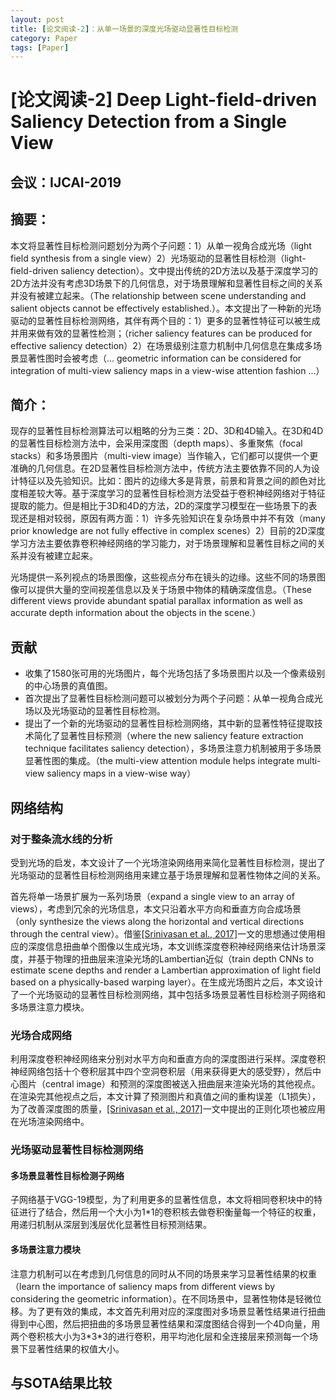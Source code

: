 ```yaml
---
layout: post
title: [论文阅读-2]：从单一场景的深度光场驱动显著性目标检测
category: Paper
tags: [Paper]
---
```


# [论文阅读-2] Deep Light-field-driven Saliency Detection from a Single View

## 会议：IJCAI-2019

## 摘要：

本文将显著性目标检测问题划分为两个子问题：1）从单一视角合成光场（light field synthesis from a single view）2）光场驱动的显著性目标检测（light-field-driven saliency detection）。文中提出传统的2D方法以及基于深度学习的2D方法并没有考虑3D场景下的几何信息，对于场景理解和显著性目标之间的关系并没有被建立起来。（The relationship between scene understanding and salient objects cannot be effectively established.）。本文提出了一种新的光场驱动的显著性目标检测网络，其伴有两个目的：1）更多的显著性特征可以被生成并用来做有效的显著性检测；（richer saliency features can be produced for effective saliency detection）2）在场景级别注意力机制中几何信息在集成多场景显著性图时会被考虑（... geometric information can be considered for integration of multi-view saliency maps in a view-wise attention fashion ...）

## 简介：

现存的显著性目标检测算法可以粗略的分为三类：2D、3D和4D输入。在3D和4D的显著性目标检测方法中，会采用深度图（depth maps）、多重聚焦（focal stacks）和多场景图片（multi-view image）当作输入，它们都可以提供一个更准确的几何信息。在2D显著性目标检测方法中，传统方法主要依靠不同的人为设计特征以及先验知识。比如：图片的边缘大多是背景，前景和背景之间的颜色对比度相差较大等。基于深度学习的显著性目标检测方法受益于卷积神经网络对于特征提取的能力。但是相比于3D和4D的方法，2D的深度学习模型在一些场景下的表现还是相对较弱，原因有两方面：1）许多先验知识在复杂场景中并不有效（many prior knowledge are not fully effective in complex scenes）2）目前的2D深度学习方法主要依靠卷积神经网络的学习能力，对于场景理解和显著性目标之间的关系并没有被建立起来。

光场提供一系列视点的场景图像，这些视点分布在镜头的边缘。这些不同的场景图像可以提供大量的空间视差信息以及关于场景中物体的精确深度信息。（These different views provide abundant spatial parallax information as well as  accurate depth information about the objects in the scene.）

## 贡献

- 收集了1580张可用的光场图片，每个光场包括了多场景图片以及一个像素级别的中心场景的真值图。
- 首次提出了显著性目标检测问题可以被划分为两个子问题：从单一视角合成光场以及光场驱动的显著性目标检测。
- 提出了一个新的光场驱动的显著性目标检测网络，其中新的显著性特征提取技术简化了显著性目标预测（where the new saliency feature extraction technique facilitates saliency detection），多场景注意力机制被用于多场景显著性图的集成。（the multi-view attention module helps integrate multi-view saliency maps in a view-wise way）

## 网络结构

### 对于整条流水线的分析

受到光场的启发，本文设计了一个光场渲染网络用来简化显著性目标检测，提出了光场驱动的显著性目标检测网络用来建立基于场景理解和显著性物体之间的关系。

首先将单一场景扩展为一系列场景（expand a single view to an array of views），考虑到冗余的光场信息，本文只沿着水平方向和垂直方向合成场景（only synthesize the views along the horizontal and vertical directions through the central view）。借鉴[[Srinivasan et al., 2017]](https://arxiv.org/pdf/1708.03292.pdf)一文的思想通过使用相应的深度信息扭曲单个图像以生成光场，本文训练深度卷积神经网络来估计场景深度，并基于物理的扭曲层来渲染光场的Lambertian近似（train depth CNNs to estimate scene depths and render a Lambertian approximation of light field based on a physically-based warping layer）。在生成光场图片之后，本文设计了一个光场驱动的显著性目标检测网络，其中包括多场景显著性目标检测子网络和多场景注意力模块。

### 光场合成网络

利用深度卷积神经网络来分别对水平方向和垂直方向的深度图进行采样。深度卷积神经网络包括十个卷积层其中四个空洞卷积层（用来获得更大的感受野），然后中心图片（central image）和预测的深度图被送入扭曲层来渲染光场的其他视点。在渲染完其他视点之后，本文计算了预测图片和真值之间的重构误差（L1损失），为了改善深度图的质量，[[Srinivasan et al., 2017]](https://arxiv.org/pdf/1708.03292.pdf)一文中提出的正则化项也被应用在光场渲染网络中。

### 光场驱动显著性目标检测网络

#### 多场景显著性目标检测子网络

子网络基于VGG-19模型，为了利用更多的显著性信息，本文将相同卷积块中的特征进行了结合，然后用一个大小为1*1的卷积核去做卷积衡量每一个特征的权重，用递归机制从深层到浅层优化显著性目标预测结果。

#### 多场景注意力模块

注意力机制可以在考虑到几何信息的同时从不同的场景来学习显著性结果的权重（learn the importance of saliency maps from different views by considering the geometric information）。在不同场景中，显著性物体是轻微位移。为了更有效的集成，本文首先利用对应的深度图对多场景显著性结果进行扭曲得到中心图，然后把扭曲的多场景显著性结果和深度图结合得到一个4D向量，用两个卷积核大小为3\*3\*3的进行卷积，用平均池化层和全连接层来预测每一个场景下显著性结果的权值大小。

## 与SOTA结果比较